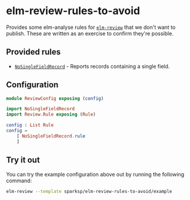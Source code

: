 # elm-review-rules-to-avoid

Provides some elm-analyse rules for [`elm-review`](https://package.elm-lang.org/packages/jfmengels/elm-review/latest/) that we don't want to publish. These are written as an exercise to confirm they're possible.


## Provided rules

- [`NoSingleFieldRecord`](https://elm-doc-preview.netlify.app/NoSingleFieldRecord?repo=sparksp/elm-review-rules-to-avoid) - Reports records containing a single field.


## Configuration

```elm
module ReviewConfig exposing (config)

import NoSingleFieldRecord
import Review.Rule exposing (Rule)

config : List Rule
config =
    [ NoSingleFieldRecord.rule
    ]
```


## Try it out

You can try the example configuration above out by running the following command:

```bash
elm-review --template sparksp/elm-review-rules-to-avoid/example
```
